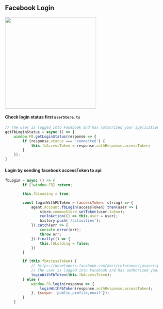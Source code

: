 ## Facebook Login
<img height="300px" src="https://user-images.githubusercontent.com/28957748/130363212-25715f96-dbff-49f0-bbab-91d262b47bd7.png"/>

#### Check login status first `userStore.ts`
```js
// The user is logged into Facebook and has authorized your application
getFbLoginStatus = async () => {
    window.FB.getLoginStatus(response => {
        if (response.status === 'connected') {
            this.fbAccessToken = response.authResponse.accessToken;
        }
    });
}
```

#### Login by sending facebook accessToken to api
```js
fbLogin = async () => {
        if (!window.FB) return;

        this.fbLoading = true;

        const loginWithFbToken = (accessToken: string) => {
            agent.Account.fbLogin(accessToken).then(user => {
                store.commonStore.setToken(user.token);
                runInAction(() => this.user = user);
                history.push('/activities');
            }).catch(err => {
                console.error(err);
                throw err;
            }).finally(() => {
                this.fbLoading = false;
            })
        }

        if (this.fbAccessToken) {
            // https://developers.facebook.com/docs/reference/javascript/FB.getLoginStatus/
            // The user is logged into Facebook and has authorized your application
            loginWithFbToken(this.fbAccessToken);
        } else {
            window.FB.login(response => {
                loginWithFbToken(response.authResponse.accessToken);
            }, {scope: 'public_profile,email'});
        }
    }
```    
